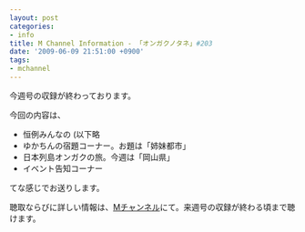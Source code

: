 ```yaml
---
layout: post
categories:
- info
title: M Channel Information - 「オンガクノタネ」#203
date: '2009-06-09 21:51:00 +0900'
tags:
- mchannel
---
```

今週号の収録が終わっております。

今回の内容は、

* 恒例みんなの (以下略
* ゆかちんの宿題コーナー。お題は「姉妹都市」
* 日本列島オンガクの旅。今週は「岡山県」
* イベント告知コーナー

てな感じでお送りします。

聴取ならびに詳しい情報は、[Mチャンネル][1]にて。来週号の収録が終わる頃まで聴けます。



[1]: http://mch.maizuru.info/
